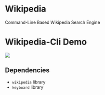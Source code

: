 # Wikipedia
Command-Line Based Wikipedia Search Engine

# Wikipedia-Cli Demo
![](https://https://github.com/ahmadshandawili/wikipedia-cli/blob/main/wikipedia-cli-demo.gif)

## Dependencies
- `wikipedia` library
- `keyboard` library
